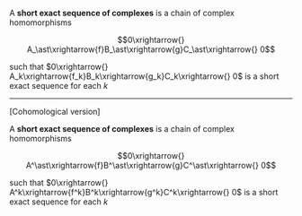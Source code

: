 A **short exact sequence of complexes** is a chain of complex homomorphisms

$$0\xrightarrow{} A_\ast\xrightarrow{f}B_\ast\xrightarrow{g}C_\ast\xrightarrow{} 0$$

such that $0\xrightarrow{} A_k\xrightarrow{f_k}B_k\xrightarrow{g_k}C_k\xrightarrow{} 0$ is a short exact sequence for each $k$

---

[Cohomological version]

A **short exact sequence of complexes** is a chain of complex homomorphisms

$$0\xrightarrow{} A^\ast\xrightarrow{f}B^\ast\xrightarrow{g}C^\ast\xrightarrow{} 0$$

such that $0\xrightarrow{} A^k\xrightarrow{f^k}B^k\xrightarrow{g^k}C^k\xrightarrow{} 0$ is a short exact sequence for each $k$